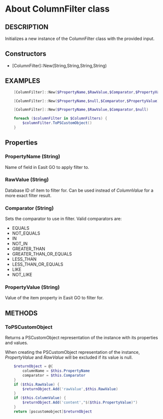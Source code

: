 # About ColumnFilter class

## DESCRIPTION

Initializes a new instance of the ColumnFilter class with the provided input.

## Constructors

* \[ColumnFilter\]::New(String,String,String,String)

## EXAMPLES

```powershell
    [ColumnFilter]::New($PropertyName,$RawValue,$Comparator,$PropertyValue)
```

```powershell
    [ColumnFilter]::New($PropertyName,$null,$Comparator,$PropertyValue)
```

```powershell
    [ColumnFilter]::New($PropertyName,$RawValue,$Comparator,$null)
```

```powershell
    foreach ($columnFilter in $ColumnFilters) {
        $columnFilter.ToPSCustomObject()
    }
```

## Properties

### PropertyName (String)

Name of field in Easit GO to apply filter to.

### RawValue (String)

Database ID of item to filter for. Can be used instead of *ColumnValue* for a more exact filter result.

### Comparator (String)

Sets the comparator to use in filter. Valid comparators are:

* EQUALS
* NOT_EQUALS
* IN
* NOT_IN
* GREATER_THAN
* GREATER_THAN_OR_EQUALS
* LESS_THAN
* LESS_THAN_OR_EQUALS
* LIKE
* NOT_LIKE

### PropertyValue (String)

Value of the item property in Easit GO to filter for.

## METHODS

### ToPSCustomObject

Returns a PSCustomObject representation of the instance with its properties and values.

When creating the PSCustomObject representation of the instance, *PropertyValue* and *RawValue* will be excluded if its value is null.

```powershell
    $returnObject = @{
        columnName = $this.PropertyName
        comparator = $this.Comparator
    }
    if ($this.RawValue) {
        $returnObject.Add('rawValue',$this.RawValue)
    }
    if ($this.ColumnValue) {
        $returnObject.Add('content',"$($this.PropertyValue)")
    }
    return [pscustomobject]$returnObject
```
